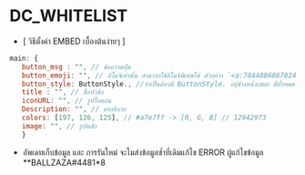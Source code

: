 # DC_WHITELIST
+ [ วิธีตั้งค่า EMBED เบื้องต้นง่ายๆ ]

 ```js 
 main: {
    button_msg : "", // ข้อความปุ่ม
    button_emoji: "", // อิโมจิเท่านั้น สามารถใช้อิโมจิพิเศษได้ ตัวอย่าง `<a:784488608782483477:853402922037280780>`
    button_style: ButtonStyle., //จำเป็นต้องมี ButtonStyle. อยุ่ข้างหน้าเสมอ มีทั้งหมด 4สี ได้แก่ Primary สีน้ำเงิน , Secondary = เทา , Success = เขียว ,Danger =แดง 
    title : "", // ชื่อหัวข้อ
    iconURL: "", // รูปไอคอน
    Description: "", // คำอธิบาย
    colors: [197, 126, 125], // #a7e7ff -> [R, G, B] // 12942973
    image: "", // รูปหลัก
    }   
 ```
 
 
 + อัพเดทเก็บข้อมูล และ การรันใหม่ จะไมส่งข้อมูลซ้ำที่เดิมแก้ไข ERROR
 ผู้แก้ไขข้อมูล **BALLZAZA#4481*8
